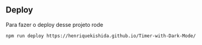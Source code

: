 ## Deploy

Para fazer o deploy desse projeto rode

```bash
npm run deploy https://henriquekishida.github.io/Timer-with-Dark-Mode/
```

